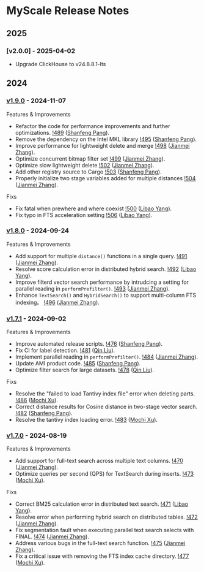 # MyScale Release Notes
## 2025
### [v2.0.0] - 2025-04-02

- Upgrade ClickHouse to v24.8.8.1-lts

## 2024

### [v1.9.0](https://git.moqi.ai/mqdb/ClickHouse/-/tags/myscale-v1.9.0) - 2024-11-07

Features & Improvements

- Refactor the code for performance improvements and further optimizations.
 [!489](https://git.moqi.ai/mqdb/ClickHouse/-/merge_requests/489) ([Shanfeng Pang](https://git.moqi.ai/shanfengp)).
- Remove the dependency on the Intel MKL library
 [!495](https://git.moqi.ai/mqdb/ClickHouse/-/merge_requests/495) ([Shanfeng Pang](https://git.moqi.ai/shanfengp)).
- Improve performance for lightweight delete and merge
 [!498](https://git.moqi.ai/mqdb/ClickHouse/-/merge_requests/498) ([Jianmei Zhang](https://git.moqi.ai/jianmeiz)).
- Optimize concurrent bitmap filter set
 [!499](https://git.moqi.ai/mqdb/ClickHouse/-/merge_requests/499) ([Jianmei Zhang](https://git.moqi.ai/jianmeiz)).
- Optimize slow lightweight delete
 [!502](https://git.moqi.ai/mqdb/ClickHouse/-/merge_requests/502) ([Jianmei Zhang](https://git.moqi.ai/jianmeiz)).
- Add other registry source to Cargo
 [!503](https://git.moqi.ai/mqdb/ClickHouse/-/merge_requests/503) ([Shanfeng Pang](https://git.moqi.ai/shanfengp)).
- Properly initialize two stage variables added for multiple distances
 [!504](https://git.moqi.ai/mqdb/ClickHouse/-/merge_requests/504) ([Jianmei Zhang](https://git.moqi.ai/jianmeiz)).

Fixs

- Fix fatal when prewhere and where coexist
 [!500](https://git.moqi.ai/mqdb/ClickHouse/-/merge_requests/500) ([Libao Yang](https://git.moqi.ai/libaoy)).
- Fix typo in FTS acceleration setting
 [!506](https://git.moqi.ai/mqdb/ClickHouse/-/merge_requests/506) ([Libao Yang](https://git.moqi.ai/libaoy)).


### [v1.8.0](https://git.moqi.ai/mqdb/ClickHouse/-/tags/myscale-v1.8.0) - 2024-09-24

Features & Improvements

- Add support for multiple `distance()` functions in a single query.
 [!491](https://git.moqi.ai/mqdb/ClickHouse/-/merge_requests/491) ([Jianmei Zhang](https://git.moqi.ai/jianmeiz)).
- Resolve score calculation error in distributed hybrid search.
 [!492](https://git.moqi.ai/mqdb/ClickHouse/-/merge_requests/492) ([Libao Yang](https://git.moqi.ai/libaoy)).
- Improve filterd vector search performance by intrudcing a setting for parallel reading in `performPrefilter()`.
 [!493](https://git.moqi.ai/mqdb/ClickHouse/-/merge_requests/493) ([Jianmei Zhang](https://git.moqi.ai/jianmeiz)).
- Enhance `TextSearch()` and `HybridSearch()` to support multi-column FTS indexing。
 [!496](https://git.moqi.ai/mqdb/ClickHouse/-/merge_requests/496) ([Jianmei Zhang](https://git.moqi.ai/jianmeiz)).


### [v1.7.1](https://git.moqi.ai/mqdb/ClickHouse/-/tags/myscale-v1.7.1) - 2024-09-02

Features & Improvements

- Improve automated release scripts.
 [!476](https://git.moqi.ai/mqdb/ClickHouse/-/merge_requests/476) ([Shanfeng Pang](https://git.moqi.ai/shanfengp)).
- Fix CI for label detection.
 [!481](https://git.moqi.ai/mqdb/ClickHouse/-/merge_requests/481) ([Qin Liu](https://git.moqi.ai/qliu)).
- Implement parallel reading in `performPrefilter()`.
 [!484](https://git.moqi.ai/mqdb/ClickHouse/-/merge_requests/484) ([Jianmei Zhang](https://git.moqi.ai/jianmeiz)).
- Update AMI product code.
 [!485](https://git.moqi.ai/mqdb/ClickHouse/-/merge_requests/485) ([Shanfeng Pang](https://git.moqi.ai/shanfengp)).
- Optimize filter search for large datasets.
 [!478](https://git.moqi.ai/mqdb/ClickHouse/-/merge_requests/478) ([Qin Liu](https://git.moqi.ai/qliu)).

Fixs

- Resolve the "failed to load Tantivy index file" error when deleting parts.
 [!486](https://git.moqi.ai/mqdb/ClickHouse/-/merge_requests/486) ([Mochi Xu](https://git.moqi.ai/mochix)).
- Correct distance results for Cosine distance in two-stage vector search.
 [!482](https://git.moqi.ai/mqdb/ClickHouse/-/merge_requests/482) ([Shanfeng Pang](https://git.moqi.ai/shanfengp)).
- Resolve the tantivy index loading error.
 [!483](https://git.moqi.ai/mqdb/ClickHouse/-/merge_requests/483) ([Mochi Xu](https://git.moqi.ai/mochix)).

### [v1.7.0](https://git.moqi.ai/mqdb/ClickHouse/-/tags/myscale-v1.7.0) - 2024-08-19

Features & Improvements

- Add support for full-text search across multiple text columns.
 [!470](https://git.moqi.ai/mqdb/ClickHouse/-/merge_requests/470) ([Jianmei Zhang](https://git.moqi.ai/jianmeiz)).
- Optimize queries per second (QPS) for TextSearch during inserts.
 [!473](https://git.moqi.ai/mqdb/ClickHouse/-/merge_requests/473) ([Mochi Xu](https://git.moqi.ai/mochix)).

Fixs

- Correct BM25 calculation error in distributed text search.
 [!471](https://git.moqi.ai/mqdb/ClickHouse/-/merge_requests/471) ([Libao Yang](https://git.moqi.ai/libaoy)).
- Resolve error when performing hybrid search on distributed tables.
 [!472](https://git.moqi.ai/mqdb/ClickHouse/-/merge_requests/472) ([Jianmei Zhang](https://git.moqi.ai/jianmeiz)).
- Fix segmentation fault when executing parallel text search selects with FINAL.
 [!474](https://git.moqi.ai/mqdb/ClickHouse/-/merge_requests/474) ([Jianmei Zhang](https://git.moqi.ai/jianmeiz)).
- Address various bugs in the full-text search function.
 [!475](https://git.moqi.ai/mqdb/ClickHouse/-/merge_requests/475) ([Jianmei Zhang](https://git.moqi.ai/jianmeiz)).
- Fix a critical issue with removing the FTS index cache directory.
 [!477](https://git.moqi.ai/mqdb/ClickHouse/-/merge_requests/477) ([Mochi Xu](https://git.moqi.ai/mochix)).


